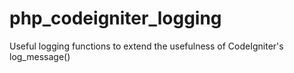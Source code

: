 # php_codeigniter_logging
Useful logging functions to extend the usefulness of CodeIgniter's log_message()
